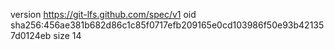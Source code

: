 version https://git-lfs.github.com/spec/v1
oid sha256:456ae381b682d86c1c85f0717efb209165e0cd103986f50e93b421357d0124eb
size 14
